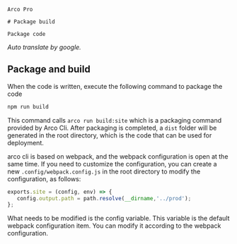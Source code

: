 `````
Arco Pro

# Package build

Package code
`````

*Auto translate by google.*

## Package and build

When the code is written, execute the following command to package the code

```bash
npm run build
```

This command calls `arco run build:site` which is a packaging command provided by Arco Cli. After packaging is completed, a `dist` folder will be generated in the root directory, which is the code that can be used for deployment.

arco cli is based on webpack, and the webpack configuration is open at the same time. If you need to customize the configuration, you can create a new `.config/webpack.config.js` in the root directory to modify the configuration, as follows:

```js
exports.site = (config, env) => {
   config.output.path = path.resolve(__dirname,'../prod');
};
```

What needs to be modified is the config variable. This variable is the default webpack configuration item. You can modify it according to the webpack configuration.
